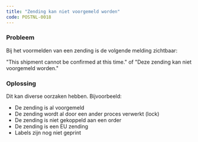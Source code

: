 ```yaml
---
title: "Zending kan niet voorgemeld worden"
code: POSTNL-0018
---
```


<div class="columnLayout single" data-layout="single">
<div class="cell normal" data-type="normal">
<div class="innerCell">
<p><h3>Probleem</h3></p>
<p>Bij het voormelden van een zending is de volgende melding zichtbaar:</p>
<p>"This shipment cannot be confirmed at this time." of "Deze zending kan niet voorgemeld worden."</p>
<p><h3>Oplossing</h3></p>
<p>Dit kan diverse oorzaken hebben. Bijvoorbeeld:</p>
<ul><li>De zending is al voorgemeld</li>
<li>De zending wordt al door een ander proces verwerkt (lock)</li>
<li>De zending is niet gekoppeld aan een order</li>
<li>De zending is een EU zending</li>
<li>Labels zijn nog niet geprint</li>
</ul><p></p></div>
</div>
</div>